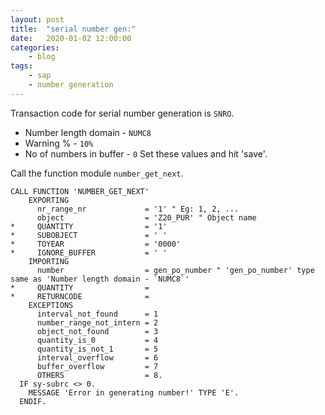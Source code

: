 ```yaml
---
layout: post
title:	"serial number gen:"
date:	2020-01-02 12:00:00
categories:
    - blog
tags:
    - sap
    - number generation
---
```


Transaction code for serial number generation is `SNRO`. 
* Number length domain - `NUMC8`
* Warning % - `10%`
* No of numbers in buffer - `0`
Set these values and hit 'save'.

Call the function module `number_get_next`.

~~~abap
CALL FUNCTION 'NUMBER_GET_NEXT'
    EXPORTING
      nr_range_nr             = '1' " Eg: 1, 2, ...
      object                  = 'Z20_PUR' " Object name
*     QUANTITY                = '1'
*     SUBOBJECT               = ' '
*     TOYEAR                  = '0000'
*     IGNORE_BUFFER           = ' '
    IMPORTING
      number                  = gen_po_number " 'gen_po_number' type same as 'Number length domain - `NUMC8`'
*     QUANTITY                =
*     RETURNCODE              =
    EXCEPTIONS
      interval_not_found      = 1
      number_range_not_intern = 2
      object_not_found        = 3
      quantity_is_0           = 4
      quantity_is_not_1       = 5
      interval_overflow       = 6
      buffer_overflow         = 7
      OTHERS                  = 8.
  IF sy-subrc <> 0.
    MESSAGE 'Error in generating number!' TYPE 'E'.
  ENDIF.
~~~